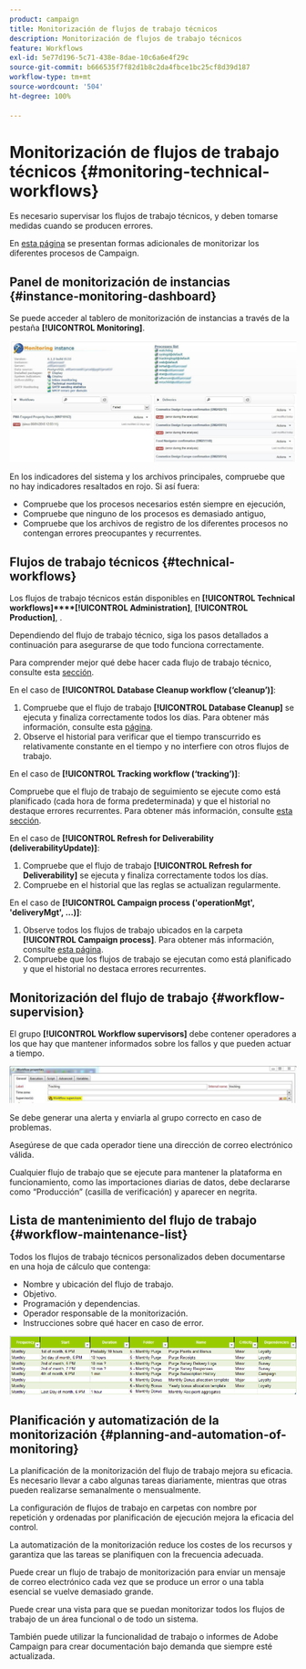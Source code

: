 ```yaml
---
product: campaign
title: Monitorización de flujos de trabajo técnicos
description: Monitorización de flujos de trabajo técnicos
feature: Workflows
exl-id: 5e77d196-5c71-438e-8dae-10c6a6e4f29c
source-git-commit: b666535f7f82d1b8c2da4fbce1bc25cf8d39d187
workflow-type: tm+mt
source-wordcount: '504'
ht-degree: 100%

---
```


# Monitorización de flujos de trabajo técnicos {#monitoring-technical-workflows}



Es necesario supervisar los flujos de trabajo técnicos, y deben tomarse medidas cuando se producen errores.

En [esta página](../../production/using/monitoring-guidelines.md) se presentan formas adicionales de monitorizar los diferentes procesos de Campaign.

## Panel de monitorización de instancias {#instance-monitoring-dashboard}

Se puede acceder al tablero de monitorización de instancias a través de la pestaña **[!UICONTROL Monitoring]**.

![](assets/monitoring_technical_workflows1.png)

En los indicadores del sistema y los archivos principales, compruebe que no hay indicadores resaltados en rojo. Si así fuera:

* Compruebe que los procesos necesarios estén siempre en ejecución,
* Compruebe que ninguno de los procesos es demasiado antiguo,
* Compruebe que los archivos de registro de los diferentes procesos no contengan errores preocupantes y recurrentes.

## Flujos de trabajo técnicos {#technical-workflows}

Los flujos de trabajo técnicos están disponibles en **[!UICONTROL Technical workflows]****[!UICONTROL Administration]**, **[!UICONTROL Production]**, .

Dependiendo del flujo de trabajo técnico, siga los pasos detallados a continuación para asegurarse de que todo funciona correctamente.

Para comprender mejor qué debe hacer cada flujo de trabajo técnico, consulte esta [sección](about-technical-workflows.md).

En el caso de **[!UICONTROL Database Cleanup workflow (‘cleanup’)]**:

1. Compruebe que el flujo de trabajo **[!UICONTROL Database Cleanup]** se ejecuta y finaliza correctamente todos los días. Para obtener más información, consulte esta [página](../../production/using/database-cleanup-workflow.md).
1. Observe el historial para verificar que el tiempo transcurrido es relativamente constante en el tiempo y no interfiere con otros flujos de trabajo.

En el caso de **[!UICONTROL Tracking workflow (‘tracking’)]**:

Compruebe que el flujo de trabajo de seguimiento se ejecute como está planificado (cada hora de forma predeterminada) y que el historial no destaque errores recurrentes. Para obtener más información, consulte [esta sección](delivery.md).

En el caso de **[!UICONTROL Refresh for Deliverability (deliverabilityUpdate)]**:

1. Compruebe que el flujo de trabajo **[!UICONTROL Refresh for Deliverability]** se ejecuta y finaliza correctamente todos los días.
1. Compruebe en el historial que las reglas se actualizan regularmente.

En el caso de **[!UICONTROL Campaign process ('operationMgt', 'deliveryMgt', ...)]**:

1. Observe todos los flujos de trabajo ubicados en la carpeta **[!UICONTROL Campaign process]**. Para obtener más información, consulte [esta página](about-technical-workflows.md).
1. Compruebe que los flujos de trabajo se ejecutan como está planificado y que el historial no destaca errores recurrentes.

## Monitorización del flujo de trabajo {#workflow-supervision}

El grupo **[!UICONTROL Workflow supervisors]** debe contener operadores a los que hay que mantener informados sobre los fallos y que pueden actuar a tiempo.

![](assets/monitoring_technical_workflows3.png)

Se debe generar una alerta y enviarla al grupo correcto en caso de problemas.

Asegúrese de que cada operador tiene una dirección de correo electrónico válida.

Cualquier flujo de trabajo que se ejecute para mantener la plataforma en funcionamiento, como las importaciones diarias de datos, debe declararse como “Producción” (casilla de verificación) y aparecer en negrita.

## Lista de mantenimiento del flujo de trabajo {#workflow-maintenance-list}

Todos los flujos de trabajo técnicos personalizados deben documentarse en una hoja de cálculo que contenga:

* Nombre y ubicación del flujo de trabajo.
* Objetivo.
* Programación y dependencias.
* Operador responsable de la monitorización.
* Instrucciones sobre qué hacer en caso de error.

![](assets/monitoring_technical_workflows4.png)

## Planificación y automatización de la monitorización {#planning-and-automation-of-monitoring}

La planificación de la monitorización del flujo de trabajo mejora su eficacia. Es necesario llevar a cabo algunas tareas diariamente, mientras que otras pueden realizarse semanalmente o mensualmente.

La configuración de flujos de trabajo en carpetas con nombre por repetición y ordenadas por planificación de ejecución mejora la eficacia del control.

La automatización de la monitorización reduce los costes de los recursos y garantiza que las tareas se planifiquen con la frecuencia adecuada.

Puede crear un flujo de trabajo de monitorización para enviar un mensaje de correo electrónico cada vez que se produce un error o una tabla esencial se vuelve demasiado grande.

Puede crear una vista para que se puedan monitorizar todos los flujos de trabajo de un área funcional o de todo un sistema.

También puede utilizar la funcionalidad de trabajo o informes de Adobe Campaign para crear documentación bajo demanda que siempre esté actualizada.
